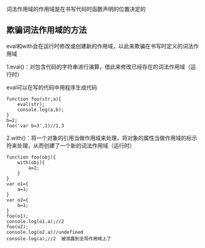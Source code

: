 词法作用域的作用域是在书写代码时函数声明的位置决定的

## 欺骗词法作用域的方法

 eval和with会在运行时修改或创建新的作用域，以此来欺骗在书写时定义的词法作用域

1.eval\(\)：对包含代码的字符串进行演算，借此来修改已经存在的词法作用域（运行时）

 eval可以在写的代码中用程序生成代码

```
function foo(str,a){
    eval(str);
    console.log(a,b);
}
b=2;
foo('var b=3',1)//1,3
```

2.with\(\)：将一个对象的引用当做作用域来处理，将对象的属性当做作用域的标示符来处理，从而创建了一个新的词法作用域（运行时）

```
function foo(obj){
    with(obj){
        a=2;
    }
}
var o1={
    a=1;
}
var o2={
    b=1;
}
foo(o1);
console.log(o1.a);//2
foo(o2);
console.log(o2.a)//undefined
console.log(a);//2  被泄露到全局作用域上了
```









